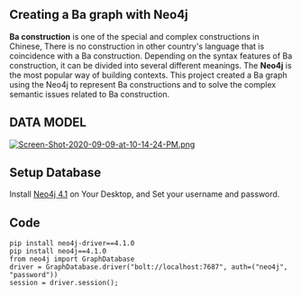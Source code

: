 Creating a Ba graph with Neo4j
----------------------------------------------------------------------------------
 **Ba construction** is one of the special and complex constructions in Chinese, There is no construction in other country's language
that is coincidence with a Ba construction. Depending on the syntax features of Ba construction, it can be divided into several different meanings.
The **Neo4j** is the most popular way of building contexts. This project created a Ba graph using the Neo4j to represent Ba constructions and to solve the complex semantic issues related to Ba construction.


DATA MODEL
-----------------------------------------------------------------------------------
[![Screen-Shot-2020-09-09-at-10-14-24-PM.png](https://i.postimg.cc/hP6VVTLR/Screen-Shot-2020-09-09-at-10-14-24-PM.png)](https://postimg.cc/ZCP9S9sw)

Setup Database
-----------------------------------------------------------------------------------
Install [Neo4j 4.1](https://neo4j.com/download/) on Your Desktop, and Set your username and password.


Code
-----------------------------------------------------------------------------------
```
pip install neo4j-driver==4.1.0
pip install neo4j==4.1.0
from neo4j import GraphDatabase
driver = GraphDatabase.driver("bolt://localhost:7687", auth=("neo4j", "password"))
session = driver.session();
```




